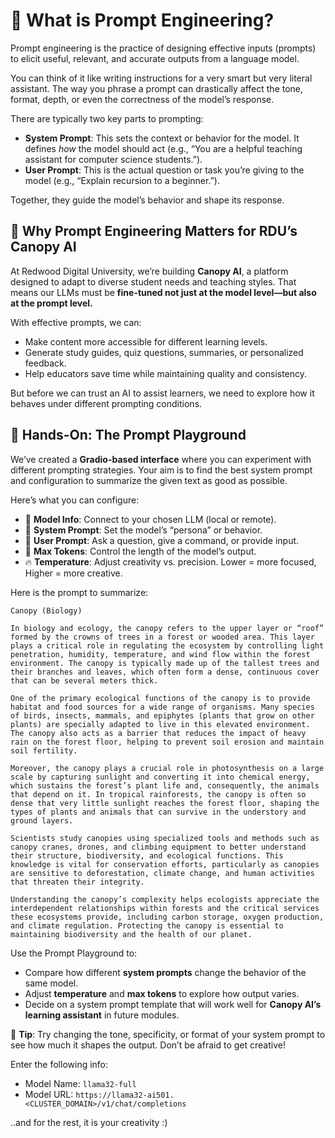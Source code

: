 # 🧠 What is Prompt Engineering?

<div class="terminal-curl"></div>

Prompt engineering is the practice of designing effective inputs (prompts) to elicit useful, relevant, and accurate outputs from a language model.

You can think of it like writing instructions for a very smart but very literal assistant. The way you phrase a prompt can drastically affect the tone, format, depth, or even the correctness of the model’s response.

There are typically two key parts to prompting:

* **System Prompt**: This sets the context or behavior for the model. It defines *how* the model should act (e.g., “You are a helpful teaching assistant for computer science students.”).
* **User Prompt**: This is the actual question or task you’re giving to the model (e.g., “Explain recursion to a beginner.”).

Together, they guide the model’s behavior and shape its response.

## 🎯 Why Prompt Engineering Matters for RDU’s Canopy AI

At Redwood Digital University, we’re building **Canopy AI**, a platform designed to adapt to diverse student needs and teaching styles. That means our LLMs must be **fine-tuned not just at the model level—but also at the prompt level.**

With effective prompts, we can:

* Make content more accessible for different learning levels.
* Generate study guides, quiz questions, summaries, or personalized feedback.
* Help educators save time while maintaining quality and consistency.

But before we can trust an AI to assist learners, we need to explore how it behaves under different prompting conditions.


## 🧪 Hands-On: The Prompt Playground

We’ve created a **Gradio-based interface** where you can experiment with different prompting strategies. Your aim is to find the best system prompt and configuration to summarize the given text as good as possible.

Here’s what you can configure:

* 🔗 **Model Info**: Connect to your chosen LLM (local or remote).
* 🧾 **System Prompt**: Set the model’s “persona” or behavior.
* 💬 **User Prompt**: Ask a question, give a command, or provide input.
* 🔢 **Max Tokens**: Control the length of the model’s output.
* 🔥 **Temperature**: Adjust creativity vs. precision. Lower = more focused, Higher = more creative.

Here is the prompt to summarize:

```
Canopy (Biology)

In biology and ecology, the canopy refers to the upper layer or “roof” formed by the crowns of trees in a forest or wooded area. This layer plays a critical role in regulating the ecosystem by controlling light penetration, humidity, temperature, and wind flow within the forest environment. The canopy is typically made up of the tallest trees and their branches and leaves, which often form a dense, continuous cover that can be several meters thick.

One of the primary ecological functions of the canopy is to provide habitat and food sources for a wide range of organisms. Many species of birds, insects, mammals, and epiphytes (plants that grow on other plants) are specially adapted to live in this elevated environment. The canopy also acts as a barrier that reduces the impact of heavy rain on the forest floor, helping to prevent soil erosion and maintain soil fertility.

Moreover, the canopy plays a crucial role in photosynthesis on a large scale by capturing sunlight and converting it into chemical energy, which sustains the forest’s plant life and, consequently, the animals that depend on it. In tropical rainforests, the canopy is often so dense that very little sunlight reaches the forest floor, shaping the types of plants and animals that can survive in the understory and ground layers.

Scientists study canopies using specialized tools and methods such as canopy cranes, drones, and climbing equipment to better understand their structure, biodiversity, and ecological functions. This knowledge is vital for conservation efforts, particularly as canopies are sensitive to deforestation, climate change, and human activities that threaten their integrity.

Understanding the canopy’s complexity helps ecologists appreciate the interdependent relationships within forests and the critical services these ecosystems provide, including carbon storage, oxygen production, and climate regulation. Protecting the canopy is essential to maintaining biodiversity and the health of our planet.
```

Use the Prompt Playground to:

* Compare how different **system prompts** change the behavior of the same model.
* Adjust **temperature** and **max tokens** to explore how output varies.
* Decide on a system prompt template that will work well for **Canopy AI’s learning assistant** in future modules.

📌 **Tip**: Try changing the tone, specificity, or format of your system prompt to see how much it shapes the output. Don’t be afraid to get creative!

Enter the following info:

- Model Name: `llama32-full`
- Model URL: `https://llama32-ai501.<CLUSTER_DOMAIN>/v1/chat/completions`

..and for the rest, it is your creativity :)

<div class="iframe-scroll-container">
  <iframe 
    src="https://gradio-app-ai501.<CLUSTER_DOMAIN>/prompt-playground"  
    width="1600px" 
    height="800px" 
    frameborder="0"
    style="border: 1px solid transparent; border-radius: 1px;">
  </iframe>
</div>
